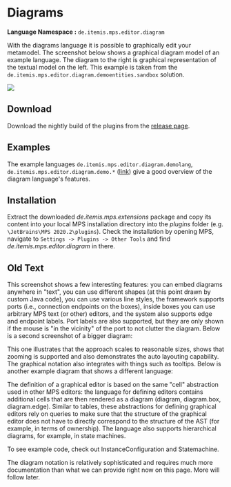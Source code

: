 # Diagrams

**Language Namespace :** `de.itemis.mps.editor.diagram`

With the diagrams language it is possible to graphically edit your metamodel. The screenshot below shows a graphical diagram model of an example language. The diagram to the right is graphical representation of the textual model on the left. This example is taken from the ``de.itemis.mps.editor.diagram.demoentities.sandbox`` solution.  

![](/diagrams/diagrams-comparison.png)

## Download
Download the nightly build of the plugins from the [release page](https://github.com/JetBrains/MPS-extensions/releases).

## Examples
The example languages ``de.itemis.mps.editor.diagram.demolang``, ``de.itemis.mps.editor.diagram.demo.*`` ([link](https://github.com/JetBrains/MPS-extensions/tree/master/code/diagram/languages)) give a good overview of the diagram language's features.

## Installation
Extract the downloaded *de.itemis.mps.extensions* package and copy its content into your local MPS installation directory into the *plugins* folder (e.g. ``\JetBrains\MPS 2020.2\plugins``). Check the installation by opening MPS, navigate to ``Settings -> Plugins -> Other Tools`` and find *de.itemis.mps.editor.diagram* in there.

## Old Text



This screenshot shows a few interesting features: you can embed diagrams anywhere in "text", you can use different shapes (at this point drawn by custom Java code), you can use various line styles, the framework supports ports (i.e., connection endpoints on the boxes), inside boxes you can use arbitrary MPS text (or other) editors, and the system also supports edge and endpoint labels. Port labels are also supported, but they are only shown if the mouse is "in the vicinity" of the port to not clutter the diagram. Below is a second screenshot of a bigger diagram:




This one illustrates that the approach scales to reasonable sizes, shows that zooming is supported and also demonstrates the auto layouting capability. The graphical notation also integrates with things such as tooltips. Below is another example diagram that shows a different language:


 

The definition of a graphical editor is based on the same "cell" abstraction used in other MPS editors: the language for defining editors contains additional cells that are then rendered as a diagram (diagram, diagram.box, diagram.edge). Similar to tables, these abstractions for defining graphical editors rely on queries to make sure that the structure of the graphical editor does not have to directly correspond to the structure of the AST (for example, in terms of ownership). The language also supports hierarchical diagrams, for example, in state machines.

To see example code, check out InstanceConfiguration and Statemachine.

The diagram notation is relatively sophisticated and requires much more documentation than what we can provide right now on this page. More will follow later.


 
